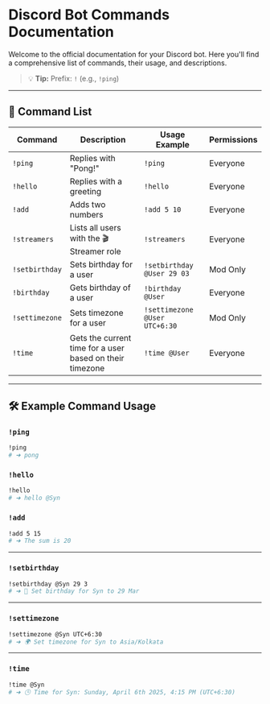 
# Discord Bot Commands Documentation

Welcome to the official documentation for your Discord bot. Here you'll find a comprehensive list of commands, their usage, and descriptions.

> 💡 **Tip:** Prefix: `!` (e.g., `!ping`)

---

## 📜 Command List

| Command         | Description                                              | Usage Example                              | Permissions |
|-----------------|----------------------------------------------------------|--------------------------------------------|-------------|
| `!ping`         | Replies with "Pong!"                                     | `!ping`                                    | Everyone    |
| `!hello`        | Replies with a greeting                                  | `!hello`                                   | Everyone    |
| `!add`          | Adds two numbers                                         | `!add 5 10`                                | Everyone    |
| `!streamers`    | Lists all users with the 🎬 Streamer role                | `!streamers`                               | Everyone    |
| `!setbirthday`  | Sets birthday for a user                                 | `!setbirthday @User 29 03`                 | Mod Only    |
| `!birthday`     | Gets birthday of a user                                  | `!birthday @User`                          | Everyone    |
| `!settimezone`  | Sets timezone for a user                                 | `!settimezone @User UTC+6:30`              | Mod Only    |
| `!time`         | Gets the current time for a user based on their timezone | `!time @User`                              | Everyone    |

---

## 🛠️ Example Command Usage

### `!ping`

```bash
!ping
# ➜ pong
```

### `!hello`

```bash
!hello
# ➜ hello @Syn
```


### `!add`

```bash
!add 5 15
# ➜ The sum is 20
```

---

### `!setbirthday`

```bash
!setbirthday @Syn 29 3
# ➜ 🎉 Set birthday for Syn to 29 Mar
```

---

### `!settimezone`

```bash
!settimezone @Syn UTC+6:30
# ➜ 🌍 Set timezone for Syn to Asia/Kolkata
```

---

### `!time`

```bash
!time @Syn
# ➜ 🕒 Time for Syn: Sunday, April 6th 2025, 4:15 PM (UTC+6:30)
```
